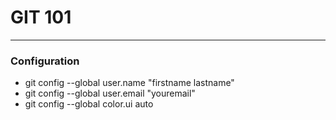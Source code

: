 # GIT 101

---

### Configuration
* git config --global user.name "firstname lastname"
* git config --global user.email "youremail"
* git config --global color.ui auto
